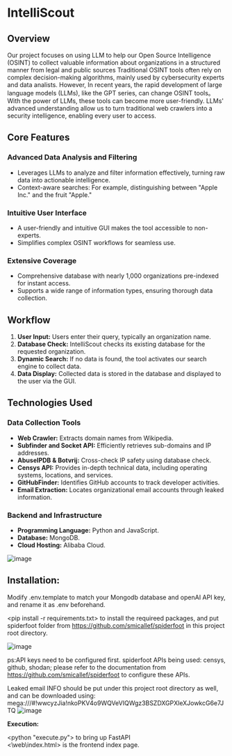 # IntelliScout

## Overview

Our project focuses on using LLM to help our Open Source Intelligence (OSINT) to collect valuable information about organizations in a structured manner from legal and public sources
Traditional OSINT tools  often rely on complex decision-making algorithms, mainly used by cybersecurity experts and data analists. 
However, In recent years, the rapid development of large language models (LLMs), like the GPT series, can change OSINT tools。 With the power of LLMs, these tools can become more user-friendly. LLMs' advanced understanding allow us to turn traditional web crawlers into a security intelligence, enabling every user to access.


## Core Features

### Advanced Data Analysis and Filtering

- Leverages LLMs to analyze and filter information effectively, turning raw data into actionable intelligence.
- Context-aware searches: For example, distinguishing between "Apple Inc." and the fruit "Apple."

### Intuitive User Interface

- A user-friendly and intuitive GUI makes the tool accessible to non-experts.
- Simplifies complex OSINT workflows for seamless use.

### Extensive Coverage

- Comprehensive database with nearly 1,000 organizations pre-indexed for instant access.
- Supports a wide range of information types, ensuring thorough data collection.

## Workflow

1. **User Input:** Users enter their query, typically an organization name.
2. **Database Check:** IntelliScout checks its existing database for the requested organization.
3. **Dynamic Search:** If no data is found, the tool activates our search engine to collect data.
4. **Data Display:** Collected data is stored in the database and displayed to the user via the GUI.


## Technologies Used

### Data Collection Tools

- **Web Crawler:** Extracts domain names from Wikipedia.
- **Subfinder and Socket API:** Efficiently retrieves sub-domains and IP addresses.
- **AbuseIPDB & Botvrij:** Cross-check IP safety using database check.
- **Censys API:** Provides in-depth technical data, including operating systems, locations, and services.
- **GitHubFinder:** Identifies GitHub accounts to track developer activities.
- **Email Extraction:** Locates organizational email accounts through leaked information.

### Backend and Infrastructure

- **Programming Language:** Python and JavaScript.
- **Database:** MongoDB.
- **Cloud Hosting:** Alibaba Cloud.

![image](https://github.com/user-attachments/assets/9f327524-5efe-4cfc-aee0-c5c52d4c3df2)

## Installation:

Modify .env.template to match your Mongodb database and openAI API key, and rename it as .env beforehand.

<pip install -r requirements.txt> to install the requireed packages, and put spiderfoot folder from https://github.com/smicallef/spiderfoot in this project root directory. 

![image](https://github.com/user-attachments/assets/c6445bff-4c06-45bc-9290-6f3b7c072e85)

ps:API keys need to be configured first.
spiderfoot APIs being used: censys, github, shodan; please refer to the documentation from https://github.com/smicallef/spiderfoot to configure these APIs.

Leaked email INFO should be put under this project root directory as well, and can be downloaded using: mega:///#!wwcyzJia!nkoPKV4o9WQVeVIQWgz3BSZDXGPXleXJowkcG6e7JTQ
![image](https://github.com/user-attachments/assets/45fb5fac-5b84-4358-a2e6-6d8342873410)



**Execution:**

<python "execute.py"> to bring up FastAPI       
<\web\index.html> is the frontend index page.
